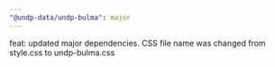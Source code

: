 ```yaml
---
"@undp-data/undp-bulma": major
---
```


feat: updated major dependencies. CSS file name was changed from style.css to undp-bulma.css
